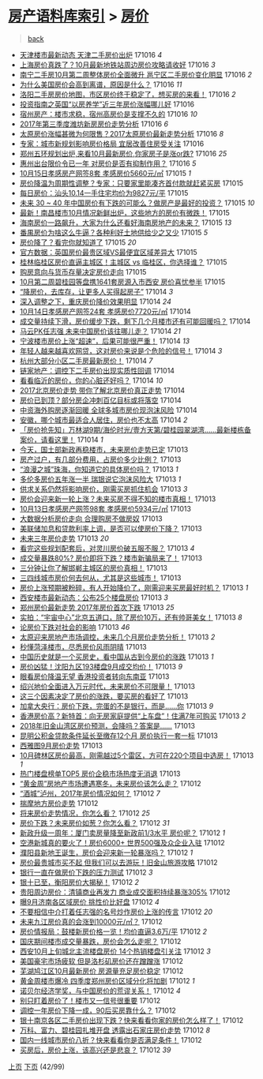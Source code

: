 [房产语料库索引](../../README.md)  > [房价](房价.md)
====
> [back](../README.md)

- [天津楼市最新动态 天津二手房价出炉](http://jkwz.applinzi.com/ittc/7025043015217972241.html#%E5%A4%A9%E6%B4%A5%E6%A5%BC%E5%B8%82%E6%9C%80%E6%96%B0%E5%8A%A8%E6%80%81+%E5%A4%A9%E6%B4%A5%E4%BA%8C%E6%89%8B%E6%88%BF%E4%BB%B7%E5%87%BA%E7%82%89) 171016 *4* 
- [上海房价真跌了？10月最新地铁站周边房价攻略请收好](http://jkwz.applinzi.com/ittc/7025015584717276176.html#%E4%B8%8A%E6%B5%B7%E6%88%BF%E4%BB%B7%E7%9C%9F%E8%B7%8C%E4%BA%86%EF%BC%9F10%E6%9C%88%E6%9C%80%E6%96%B0%E5%9C%B0%E9%93%81%E7%AB%99%E5%91%A8%E8%BE%B9%E6%88%BF%E4%BB%B7%E6%94%BB%E7%95%A5%E8%AF%B7%E6%94%B6%E5%A5%BD) 171016 *3* 
- [南宁二手房10月第二周整体房价全面微升 邕宁区二手房价变化明显](http://jkwz.applinzi.com/ittc/7024999510957360144.html#%E5%8D%97%E5%AE%81%E4%BA%8C%E6%89%8B%E6%88%BF10%E6%9C%88%E7%AC%AC%E4%BA%8C%E5%91%A8%E6%95%B4%E4%BD%93%E6%88%BF%E4%BB%B7%E5%85%A8%E9%9D%A2%E5%BE%AE%E5%8D%87+%E9%82%95%E5%AE%81%E5%8C%BA%E4%BA%8C%E6%89%8B%E6%88%BF%E4%BB%B7%E5%8F%98%E5%8C%96%E6%98%8E%E6%98%BE) 171016 *2* 
- [为什么美国房价会高到离谱，原因是什么？](http://jkwz.applinzi.com/ittc/7025002497847067664.html#%E4%B8%BA%E4%BB%80%E4%B9%88%E7%BE%8E%E5%9B%BD%E6%88%BF%E4%BB%B7%E4%BC%9A%E9%AB%98%E5%88%B0%E7%A6%BB%E8%B0%B1%EF%BC%8C%E5%8E%9F%E5%9B%A0%E6%98%AF%E4%BB%80%E4%B9%88%EF%BC%9F) 171016 *11* 
- [洛阳二手房房价地图，市区房价终于稳定了，想买房的来看！](http://jkwz.applinzi.com/ittc/7024986246265439249.html#%E6%B4%9B%E9%98%B3%E4%BA%8C%E6%89%8B%E6%88%BF%E6%88%BF%E4%BB%B7%E5%9C%B0%E5%9B%BE%EF%BC%8C%E5%B8%82%E5%8C%BA%E6%88%BF%E4%BB%B7%E7%BB%88%E4%BA%8E%E7%A8%B3%E5%AE%9A%E4%BA%86%EF%BC%8C%E6%83%B3%E4%B9%B0%E6%88%BF%E7%9A%84%E6%9D%A5%E7%9C%8B%EF%BC%81) 171016 *2* 
- [投资指南之英国“以房养学”近三年房价涨幅哪儿好](http://jkwz.applinzi.com/ittc/7024984757115552784.html#%E6%8A%95%E8%B5%84%E6%8C%87%E5%8D%97%E4%B9%8B%E8%8B%B1%E5%9B%BD%E2%80%9C%E4%BB%A5%E6%88%BF%E5%85%BB%E5%AD%A6%E2%80%9D%E8%BF%91%E4%B8%89%E5%B9%B4%E6%88%BF%E4%BB%B7%E6%B6%A8%E5%B9%85%E5%93%AA%E5%84%BF%E5%A5%BD) 171016  
- [宿州房产：楼市求稳，宿州高房价是支撑不久的](http://jkwz.applinzi.com/ittc/7024974780179153937.html#%E5%AE%BF%E5%B7%9E%E6%88%BF%E4%BA%A7%EF%BC%9A%E6%A5%BC%E5%B8%82%E6%B1%82%E7%A8%B3%EF%BC%8C%E5%AE%BF%E5%B7%9E%E9%AB%98%E6%88%BF%E4%BB%B7%E6%98%AF%E6%94%AF%E6%92%91%E4%B8%8D%E4%B9%85%E7%9A%84) 171016 *10* 
- [2017年第三季度潍坊新房房价走势分析](http://jkwz.applinzi.com/ittc/7024968130290517009.html#2017%E5%B9%B4%E7%AC%AC%E4%B8%89%E5%AD%A3%E5%BA%A6%E6%BD%8D%E5%9D%8A%E6%96%B0%E6%88%BF%E6%88%BF%E4%BB%B7%E8%B5%B0%E5%8A%BF%E5%88%86%E6%9E%90) 171016 *6* 
- [太原房价涨幅甚微为何限售？2017太原房价最新走势分析](http://jkwz.applinzi.com/ittc/7024965637305271312.html#%E5%A4%AA%E5%8E%9F%E6%88%BF%E4%BB%B7%E6%B6%A8%E5%B9%85%E7%94%9A%E5%BE%AE%E4%B8%BA%E4%BD%95%E9%99%90%E5%94%AE%EF%BC%9F2017%E5%A4%AA%E5%8E%9F%E6%88%BF%E4%BB%B7%E6%9C%80%E6%96%B0%E8%B5%B0%E5%8A%BF%E5%88%86%E6%9E%90) 171016 *8* 
- [专家：城市新规划影响房价格局 宜居改善住房受关注](http://jkwz.applinzi.com/ittc/7024963905670087696.html#%E4%B8%93%E5%AE%B6%EF%BC%9A%E5%9F%8E%E5%B8%82%E6%96%B0%E8%A7%84%E5%88%92%E5%BD%B1%E5%93%8D%E6%88%BF%E4%BB%B7%E6%A0%BC%E5%B1%80+%E5%AE%9C%E5%B1%85%E6%94%B9%E5%96%84%E4%BD%8F%E6%88%BF%E5%8F%97%E5%85%B3%E6%B3%A8) 171016  
- [郑州五环规划出炉,来看10月最新房价,你家房子是涨or跌?](http://jkwz.applinzi.com/ittc/7024957422278542352.html#%E9%83%91%E5%B7%9E%E4%BA%94%E7%8E%AF%E8%A7%84%E5%88%92%E5%87%BA%E7%82%89%2C%E6%9D%A5%E7%9C%8B10%E6%9C%88%E6%9C%80%E6%96%B0%E6%88%BF%E4%BB%B7%2C%E4%BD%A0%E5%AE%B6%E6%88%BF%E5%AD%90%E6%98%AF%E6%B6%A8or%E8%B7%8C%3F) 171016 *25* 
- [惠州出台限价令已一年 对房价是否有抑制作用？](http://jkwz.applinzi.com/ittc/7024912258931622929.html#%E6%83%A0%E5%B7%9E%E5%87%BA%E5%8F%B0%E9%99%90%E4%BB%B7%E4%BB%A4%E5%B7%B2%E4%B8%80%E5%B9%B4+%E5%AF%B9%E6%88%BF%E4%BB%B7%E6%98%AF%E5%90%A6%E6%9C%89%E6%8A%91%E5%88%B6%E4%BD%9C%E7%94%A8%EF%BC%9F) 171016 *5* 
- [10月15日孝感房产网签8套 孝感房价5660元/㎡](http://jkwz.applinzi.com/ittc/7024785343365252112.html#10%E6%9C%8815%E6%97%A5%E5%AD%9D%E6%84%9F%E6%88%BF%E4%BA%A7%E7%BD%91%E7%AD%BE8%E5%A5%97+%E5%AD%9D%E6%84%9F%E6%88%BF%E4%BB%B75660%E5%85%83%2F%E3%8E%A1) 171015 *1* 
- [房价降温为周期性调整？专家：只要家里能凑齐首付款就赶紧买房](http://jkwz.applinzi.com/ittc/7024731670954116112.html#%E6%88%BF%E4%BB%B7%E9%99%8D%E6%B8%A9%E4%B8%BA%E5%91%A8%E6%9C%9F%E6%80%A7%E8%B0%83%E6%95%B4%EF%BC%9F%E4%B8%93%E5%AE%B6%EF%BC%9A%E5%8F%AA%E8%A6%81%E5%AE%B6%E9%87%8C%E8%83%BD%E5%87%91%E9%BD%90%E9%A6%96%E4%BB%98%E6%AC%BE%E5%B0%B1%E8%B5%B6%E7%B4%A7%E4%B9%B0%E6%88%BF) 171015  
- [每日房价：汕头10.14一手住宅均价为9827元/平](http://jkwz.applinzi.com/ittc/7024732756662289424.html#%E6%AF%8F%E6%97%A5%E6%88%BF%E4%BB%B7%EF%BC%9A%E6%B1%95%E5%A4%B410.14%E4%B8%80%E6%89%8B%E4%BD%8F%E5%AE%85%E5%9D%87%E4%BB%B7%E4%B8%BA9827%E5%85%83%2F%E5%B9%B3) 171015  
- [未来 30 ~ 40 年中国房价有下跌的可能么？做房产是最好的投资？](http://jkwz.applinzi.com/ittc/7024738610681742353.html#%E6%9C%AA%E6%9D%A5+30+%7E+40+%E5%B9%B4%E4%B8%AD%E5%9B%BD%E6%88%BF%E4%BB%B7%E6%9C%89%E4%B8%8B%E8%B7%8C%E7%9A%84%E5%8F%AF%E8%83%BD%E4%B9%88%EF%BC%9F%E5%81%9A%E6%88%BF%E4%BA%A7%E6%98%AF%E6%9C%80%E5%A5%BD%E7%9A%84%E6%8A%95%E8%B5%84%EF%BC%9F) 171015 *10* 
- [最新！南昌楼市10月情况新鲜出炉，这些地方的房价有微跌！](http://jkwz.applinzi.com/ittc/7024716283168424976.html#%E6%9C%80%E6%96%B0%EF%BC%81%E5%8D%97%E6%98%8C%E6%A5%BC%E5%B8%8210%E6%9C%88%E6%83%85%E5%86%B5%E6%96%B0%E9%B2%9C%E5%87%BA%E7%82%89%EF%BC%8C%E8%BF%99%E4%BA%9B%E5%9C%B0%E6%96%B9%E7%9A%84%E6%88%BF%E4%BB%B7%E6%9C%89%E5%BE%AE%E8%B7%8C%EF%BC%81) 171015  
- [海南房价一路飙升，大家为什么还看好海南房地产的未来？](http://jkwz.applinzi.com/ittc/7024713081672958993.html#%E6%B5%B7%E5%8D%97%E6%88%BF%E4%BB%B7%E4%B8%80%E8%B7%AF%E9%A3%99%E5%8D%87%EF%BC%8C%E5%A4%A7%E5%AE%B6%E4%B8%BA%E4%BB%80%E4%B9%88%E8%BF%98%E7%9C%8B%E5%A5%BD%E6%B5%B7%E5%8D%97%E6%88%BF%E5%9C%B0%E4%BA%A7%E7%9A%84%E6%9C%AA%E6%9D%A5%EF%BC%9F) 171015 *13* 
- [番禺房价为啥这么牛逼？各种利好土地供给少之又少](http://jkwz.applinzi.com/ittc/7024683010912420881.html#%E7%95%AA%E7%A6%BA%E6%88%BF%E4%BB%B7%E4%B8%BA%E5%95%A5%E8%BF%99%E4%B9%88%E7%89%9B%E9%80%BC%EF%BC%9F%E5%90%84%E7%A7%8D%E5%88%A9%E5%A5%BD%E5%9C%9F%E5%9C%B0%E4%BE%9B%E7%BB%99%E5%B0%91%E4%B9%8B%E5%8F%88%E5%B0%91) 171015 *5* 
- [房价降了？看完你就知道了](http://jkwz.applinzi.com/ittc/7024676634970555408.html#%E6%88%BF%E4%BB%B7%E9%99%8D%E4%BA%86%EF%BC%9F%E7%9C%8B%E5%AE%8C%E4%BD%A0%E5%B0%B1%E7%9F%A5%E9%81%93%E4%BA%86) 171015 *20* 
- [官方数据：英国房价最贵区域VS最便宜区域差异大](http://jkwz.applinzi.com/ittc/7024628067828499472.html#%E5%AE%98%E6%96%B9%E6%95%B0%E6%8D%AE%EF%BC%9A%E8%8B%B1%E5%9B%BD%E6%88%BF%E4%BB%B7%E6%9C%80%E8%B4%B5%E5%8C%BA%E5%9F%9FVS%E6%9C%80%E4%BE%BF%E5%AE%9C%E5%8C%BA%E5%9F%9F%E5%B7%AE%E5%BC%82%E5%A4%A7) 171015  
- [桂林临桂区房价直逼主城区！主城区 vs 临桂区，你选择谁？](http://jkwz.applinzi.com/ittc/7024609932140348433.html#%E6%A1%82%E6%9E%97%E4%B8%B4%E6%A1%82%E5%8C%BA%E6%88%BF%E4%BB%B7%E7%9B%B4%E9%80%BC%E4%B8%BB%E5%9F%8E%E5%8C%BA%EF%BC%81%E4%B8%BB%E5%9F%8E%E5%8C%BA+vs+%E4%B8%B4%E6%A1%82%E5%8C%BA%EF%BC%8C%E4%BD%A0%E9%80%89%E6%8B%A9%E8%B0%81%EF%BC%9F) 171015  
- [购房意向与货币存量决定房价走向](http://jkwz.applinzi.com/ittc/7024600968484881424.html#%E8%B4%AD%E6%88%BF%E6%84%8F%E5%90%91%E4%B8%8E%E8%B4%A7%E5%B8%81%E5%AD%98%E9%87%8F%E5%86%B3%E5%AE%9A%E6%88%BF%E4%BB%B7%E8%B5%B0%E5%90%91) 171015  
- [10月第二周碧桂园等盘携1641套房源入市西安 房价喜忧参半](http://jkwz.applinzi.com/ittc/7024587806599545872.html#10%E6%9C%88%E7%AC%AC%E4%BA%8C%E5%91%A8%E7%A2%A7%E6%A1%82%E5%9B%AD%E7%AD%89%E7%9B%98%E6%90%BA1641%E5%A5%97%E6%88%BF%E6%BA%90%E5%85%A5%E5%B8%82%E8%A5%BF%E5%AE%89+%E6%88%BF%E4%BB%B7%E5%96%9C%E5%BF%A7%E5%8F%82%E5%8D%8A) 171015  
- [“降房价，去库存，让更多人买得起房子”](http://jkwz.applinzi.com/ittc/7024417957445370897.html#%E2%80%9C%E9%99%8D%E6%88%BF%E4%BB%B7%EF%BC%8C%E5%8E%BB%E5%BA%93%E5%AD%98%EF%BC%8C%E8%AE%A9%E6%9B%B4%E5%A4%9A%E4%BA%BA%E4%B9%B0%E5%BE%97%E8%B5%B7%E6%88%BF%E5%AD%90%E2%80%9D) 171014 *3* 
- [深入调整之下，重庆房价降价效果明显](http://jkwz.applinzi.com/ittc/7024373134944371729.html#%E6%B7%B1%E5%85%A5%E8%B0%83%E6%95%B4%E4%B9%8B%E4%B8%8B%EF%BC%8C%E9%87%8D%E5%BA%86%E6%88%BF%E4%BB%B7%E9%99%8D%E4%BB%B7%E6%95%88%E6%9E%9C%E6%98%8E%E6%98%BE) 171014 *24* 
- [10月14日孝感房产网签24套 孝感房价7720元/㎡](http://jkwz.applinzi.com/ittc/7024350895020721168.html#10%E6%9C%8814%E6%97%A5%E5%AD%9D%E6%84%9F%E6%88%BF%E4%BA%A7%E7%BD%91%E7%AD%BE24%E5%A5%97+%E5%AD%9D%E6%84%9F%E6%88%BF%E4%BB%B77720%E5%85%83%2F%E3%8E%A1) 171014  
- [成交量持续下滑，房价缓步下跌，剩下几个月楼市还有可能回暖吗？](http://jkwz.applinzi.com/ittc/7024337933233030161.html#%E6%88%90%E4%BA%A4%E9%87%8F%E6%8C%81%E7%BB%AD%E4%B8%8B%E6%BB%91%EF%BC%8C%E6%88%BF%E4%BB%B7%E7%BC%93%E6%AD%A5%E4%B8%8B%E8%B7%8C%EF%BC%8C%E5%89%A9%E4%B8%8B%E5%87%A0%E4%B8%AA%E6%9C%88%E6%A5%BC%E5%B8%82%E8%BF%98%E6%9C%89%E5%8F%AF%E8%83%BD%E5%9B%9E%E6%9A%96%E5%90%97%EF%BC%9F) 171014  
- [马云PK任志强 未来中国房价该往哪儿走？](http://jkwz.applinzi.com/ittc/7024288132332258321.html#%E9%A9%AC%E4%BA%91PK%E4%BB%BB%E5%BF%97%E5%BC%BA+%E6%9C%AA%E6%9D%A5%E4%B8%AD%E5%9B%BD%E6%88%BF%E4%BB%B7%E8%AF%A5%E5%BE%80%E5%93%AA%E5%84%BF%E8%B5%B0%EF%BC%9F) 171014 *21* 
- [宁波楼市房价上涨“超速”，后果可能很严重！](http://jkwz.applinzi.com/ittc/7024258185714730000.html#%E5%AE%81%E6%B3%A2%E6%A5%BC%E5%B8%82%E6%88%BF%E4%BB%B7%E4%B8%8A%E6%B6%A8%E2%80%9C%E8%B6%85%E9%80%9F%E2%80%9D%EF%BC%8C%E5%90%8E%E6%9E%9C%E5%8F%AF%E8%83%BD%E5%BE%88%E4%B8%A5%E9%87%8D%EF%BC%81) 171014 *13* 
- [年轻人越来越喜欢网贷，这对房价来说是个危险的信号！](http://jkwz.applinzi.com/ittc/7024250281678865425.html#%E5%B9%B4%E8%BD%BB%E4%BA%BA%E8%B6%8A%E6%9D%A5%E8%B6%8A%E5%96%9C%E6%AC%A2%E7%BD%91%E8%B4%B7%EF%BC%8C%E8%BF%99%E5%AF%B9%E6%88%BF%E4%BB%B7%E6%9D%A5%E8%AF%B4%E6%98%AF%E4%B8%AA%E5%8D%B1%E9%99%A9%E7%9A%84%E4%BF%A1%E5%8F%B7%EF%BC%81) 171014 *3* 
- [杭州大部分小区二手房最新房价！](http://jkwz.applinzi.com/ittc/7024249641481274385.html#%E6%9D%AD%E5%B7%9E%E5%A4%A7%E9%83%A8%E5%88%86%E5%B0%8F%E5%8C%BA%E4%BA%8C%E6%89%8B%E6%88%BF%E6%9C%80%E6%96%B0%E6%88%BF%E4%BB%B7%EF%BC%81) 171014 *7* 
- [链家地产：调控下二手房价出现实质性回调](http://jkwz.applinzi.com/ittc/7024249371829470225.html#%E9%93%BE%E5%AE%B6%E5%9C%B0%E4%BA%A7%EF%BC%9A%E8%B0%83%E6%8E%A7%E4%B8%8B%E4%BA%8C%E6%89%8B%E6%88%BF%E4%BB%B7%E5%87%BA%E7%8E%B0%E5%AE%9E%E8%B4%A8%E6%80%A7%E5%9B%9E%E8%B0%83) 171014  
- [看看临沂的房价，你的心脏还好吗？](http://jkwz.applinzi.com/ittc/7024232412467430417.html#%E7%9C%8B%E7%9C%8B%E4%B8%B4%E6%B2%82%E7%9A%84%E6%88%BF%E4%BB%B7%EF%BC%8C%E4%BD%A0%E7%9A%84%E5%BF%83%E8%84%8F%E8%BF%98%E5%A5%BD%E5%90%97%EF%BC%9F) 171014 *10* 
- [2017北京房价走势 带你了解北京房价真正走势](http://jkwz.applinzi.com/ittc/7024226636747244560.html#2017%E5%8C%97%E4%BA%AC%E6%88%BF%E4%BB%B7%E8%B5%B0%E5%8A%BF+%E5%B8%A6%E4%BD%A0%E4%BA%86%E8%A7%A3%E5%8C%97%E4%BA%AC%E6%88%BF%E4%BB%B7%E7%9C%9F%E6%AD%A3%E8%B5%B0%E5%8A%BF) 171014  
- [房价已到顶？部分房企冲刺百亿目标或将落空](http://jkwz.applinzi.com/ittc/7023961759155749904.html#%E6%88%BF%E4%BB%B7%E5%B7%B2%E5%88%B0%E9%A1%B6%EF%BC%9F%E9%83%A8%E5%88%86%E6%88%BF%E4%BC%81%E5%86%B2%E5%88%BA%E7%99%BE%E4%BA%BF%E7%9B%AE%E6%A0%87%E6%88%96%E5%B0%86%E8%90%BD%E7%A9%BA) 171014  
- [中资海外购房逐渐回暖 全球多城市房价现泡沫风险](http://jkwz.applinzi.com/ittc/7024214206033953809.html#%E4%B8%AD%E8%B5%84%E6%B5%B7%E5%A4%96%E8%B4%AD%E6%88%BF%E9%80%90%E6%B8%90%E5%9B%9E%E6%9A%96+%E5%85%A8%E7%90%83%E5%A4%9A%E5%9F%8E%E5%B8%82%E6%88%BF%E4%BB%B7%E7%8E%B0%E6%B3%A1%E6%B2%AB%E9%A3%8E%E9%99%A9) 171014  
- [安徽，哪个城市最适合人居住，房价也不太高](http://jkwz.applinzi.com/ittc/7023477054807475217.html#%E5%AE%89%E5%BE%BD%EF%BC%8C%E5%93%AA%E4%B8%AA%E5%9F%8E%E5%B8%82%E6%9C%80%E9%80%82%E5%90%88%E4%BA%BA%E5%B1%85%E4%BD%8F%EF%BC%8C%E6%88%BF%E4%BB%B7%E4%B9%9F%E4%B8%8D%E5%A4%AA%E9%AB%98) 171014 *2* 
- [「房价抢先知」万林湖9期/海伦时光/壹方天第/碧桂园翠湖湾……最新楼栋备案价，请看这里！](http://jkwz.applinzi.com/ittc/7024090356612858896.html#%E3%80%8C%E6%88%BF%E4%BB%B7%E6%8A%A2%E5%85%88%E7%9F%A5%E3%80%8D%E4%B8%87%E6%9E%97%E6%B9%969%E6%9C%9F%2F%E6%B5%B7%E4%BC%A6%E6%97%B6%E5%85%89%2F%E5%A3%B9%E6%96%B9%E5%A4%A9%E7%AC%AC%2F%E7%A2%A7%E6%A1%82%E5%9B%AD%E7%BF%A0%E6%B9%96%E6%B9%BE%E2%80%A6%E2%80%A6%E6%9C%80%E6%96%B0%E6%A5%BC%E6%A0%8B%E5%A4%87%E6%A1%88%E4%BB%B7%EF%BC%8C%E8%AF%B7%E7%9C%8B%E8%BF%99%E9%87%8C%EF%BC%81) 171014 *1* 
- [今天，国土部新政再稳楼市，未来房价走势已定](http://jkwz.applinzi.com/ittc/7024065789915825169.html#%E4%BB%8A%E5%A4%A9%EF%BC%8C%E5%9B%BD%E5%9C%9F%E9%83%A8%E6%96%B0%E6%94%BF%E5%86%8D%E7%A8%B3%E6%A5%BC%E5%B8%82%EF%BC%8C%E6%9C%AA%E6%9D%A5%E6%88%BF%E4%BB%B7%E8%B5%B0%E5%8A%BF%E5%B7%B2%E5%AE%9A) 171013  
- [房产过户，有几部分费用，占房价多少比例？](http://jkwz.applinzi.com/ittc/7024012607399396369.html#%E6%88%BF%E4%BA%A7%E8%BF%87%E6%88%B7%EF%BC%8C%E6%9C%89%E5%87%A0%E9%83%A8%E5%88%86%E8%B4%B9%E7%94%A8%EF%BC%8C%E5%8D%A0%E6%88%BF%E4%BB%B7%E5%A4%9A%E5%B0%91%E6%AF%94%E4%BE%8B%EF%BC%9F) 171013  
- [“浪漫之城”珠海，你知道它的具体房价吗？](http://jkwz.applinzi.com/ittc/7024010353128768529.html#%E2%80%9C%E6%B5%AA%E6%BC%AB%E4%B9%8B%E5%9F%8E%E2%80%9D%E7%8F%A0%E6%B5%B7%EF%BC%8C%E4%BD%A0%E7%9F%A5%E9%81%93%E5%AE%83%E7%9A%84%E5%85%B7%E4%BD%93%E6%88%BF%E4%BB%B7%E5%90%97%EF%BC%9F) 171013 *1* 
- [多伦多房价五年涨一半 瑞银说它泡沫风险大](http://jkwz.applinzi.com/ittc/7024005941610152976.html#%E5%A4%9A%E4%BC%A6%E5%A4%9A%E6%88%BF%E4%BB%B7%E4%BA%94%E5%B9%B4%E6%B6%A8%E4%B8%80%E5%8D%8A+%E7%91%9E%E9%93%B6%E8%AF%B4%E5%AE%83%E6%B3%A1%E6%B2%AB%E9%A3%8E%E9%99%A9%E5%A4%A7) 171013 *1* 
- [供求关系仍然将影响房价，刚需买房抓住机会](http://jkwz.applinzi.com/ittc/7023996565822374928.html#%E4%BE%9B%E6%B1%82%E5%85%B3%E7%B3%BB%E4%BB%8D%E7%84%B6%E5%B0%86%E5%BD%B1%E5%93%8D%E6%88%BF%E4%BB%B7%EF%BC%8C%E5%88%9A%E9%9C%80%E4%B9%B0%E6%88%BF%E6%8A%93%E4%BD%8F%E6%9C%BA%E4%BC%9A) 171013 *3* 
- [房价会迎来新一轮上涨？未来买房不得不知的楼市真相！](http://jkwz.applinzi.com/ittc/7023984898698904592.html#%E6%88%BF%E4%BB%B7%E4%BC%9A%E8%BF%8E%E6%9D%A5%E6%96%B0%E4%B8%80%E8%BD%AE%E4%B8%8A%E6%B6%A8%EF%BC%9F%E6%9C%AA%E6%9D%A5%E4%B9%B0%E6%88%BF%E4%B8%8D%E5%BE%97%E4%B8%8D%E7%9F%A5%E7%9A%84%E6%A5%BC%E5%B8%82%E7%9C%9F%E7%9B%B8%EF%BC%81) 171013  
- [10月13日孝感房产网签98套 孝感房价5934元/㎡](http://jkwz.applinzi.com/ittc/7023984329154364432.html#10%E6%9C%8813%E6%97%A5%E5%AD%9D%E6%84%9F%E6%88%BF%E4%BA%A7%E7%BD%91%E7%AD%BE98%E5%A5%97+%E5%AD%9D%E6%84%9F%E6%88%BF%E4%BB%B75934%E5%85%83%2F%E3%8E%A1) 171013  
- [大数据分析房价走向 合理购房不做房奴](http://jkwz.applinzi.com/ittc/7023975613122216976.html#%E5%A4%A7%E6%95%B0%E6%8D%AE%E5%88%86%E6%9E%90%E6%88%BF%E4%BB%B7%E8%B5%B0%E5%90%91+%E5%90%88%E7%90%86%E8%B4%AD%E6%88%BF%E4%B8%8D%E5%81%9A%E6%88%BF%E5%A5%B4) 171013  
- [美联储加息和贷款利率上调，是否可以使房价下降？](http://jkwz.applinzi.com/ittc/7023963013151982609.html#%E7%BE%8E%E8%81%94%E5%82%A8%E5%8A%A0%E6%81%AF%E5%92%8C%E8%B4%B7%E6%AC%BE%E5%88%A9%E7%8E%87%E4%B8%8A%E8%B0%83%EF%BC%8C%E6%98%AF%E5%90%A6%E5%8F%AF%E4%BB%A5%E4%BD%BF%E6%88%BF%E4%BB%B7%E4%B8%8B%E9%99%8D%EF%BC%9F) 171013  
- [未来三年房价走势](http://jkwz.applinzi.com/ittc/7023942553399985169.html#%E6%9C%AA%E6%9D%A5%E4%B8%89%E5%B9%B4%E6%88%BF%E4%BB%B7%E8%B5%B0%E5%8A%BF) 171013 *20* 
- [看完这些规划配套后，对灵川房价破五服不服？](http://jkwz.applinzi.com/ittc/7023929320165344272.html#%E7%9C%8B%E5%AE%8C%E8%BF%99%E4%BA%9B%E8%A7%84%E5%88%92%E9%85%8D%E5%A5%97%E5%90%8E%EF%BC%8C%E5%AF%B9%E7%81%B5%E5%B7%9D%E6%88%BF%E4%BB%B7%E7%A0%B4%E4%BA%94%E6%9C%8D%E4%B8%8D%E6%9C%8D%EF%BC%9F) 171013 *4* 
- [成交量暴跌80%? 房价即将下跌？楼市新骗局来了！](http://jkwz.applinzi.com/ittc/7023928474933396497.html#%E6%88%90%E4%BA%A4%E9%87%8F%E6%9A%B4%E8%B7%8C80%25%3F+%E6%88%BF%E4%BB%B7%E5%8D%B3%E5%B0%86%E4%B8%8B%E8%B7%8C%EF%BC%9F%E6%A5%BC%E5%B8%82%E6%96%B0%E9%AA%97%E5%B1%80%E6%9D%A5%E4%BA%86%EF%BC%81) 171013  
- [三分钟让你了解邯郸主城区的房价真相！](http://jkwz.applinzi.com/ittc/7023925138029020176.html#%E4%B8%89%E5%88%86%E9%92%9F%E8%AE%A9%E4%BD%A0%E4%BA%86%E8%A7%A3%E9%82%AF%E9%83%B8%E4%B8%BB%E5%9F%8E%E5%8C%BA%E7%9A%84%E6%88%BF%E4%BB%B7%E7%9C%9F%E7%9B%B8%EF%BC%81) 171013  
- [三四线城市房价何去何从，尤其是这些城市！](http://jkwz.applinzi.com/ittc/7023924893681452048.html#%E4%B8%89%E5%9B%9B%E7%BA%BF%E5%9F%8E%E5%B8%82%E6%88%BF%E4%BB%B7%E4%BD%95%E5%8E%BB%E4%BD%95%E4%BB%8E%EF%BC%8C%E5%B0%A4%E5%85%B6%E6%98%AF%E8%BF%99%E4%BA%9B%E5%9F%8E%E5%B8%82%EF%BC%81) 171013  
- [房价上涨预期被粉碎，有人开始降价了，刚需迎来买房最好时机？](http://jkwz.applinzi.com/ittc/7023920048471802896.html#%E6%88%BF%E4%BB%B7%E4%B8%8A%E6%B6%A8%E9%A2%84%E6%9C%9F%E8%A2%AB%E7%B2%89%E7%A2%8E%EF%BC%8C%E6%9C%89%E4%BA%BA%E5%BC%80%E5%A7%8B%E9%99%8D%E4%BB%B7%E4%BA%86%EF%BC%8C%E5%88%9A%E9%9C%80%E8%BF%8E%E6%9D%A5%E4%B9%B0%E6%88%BF%E6%9C%80%E5%A5%BD%E6%97%B6%E6%9C%BA%EF%BC%9F) 171013 *1* 
- [西安楼市最新动态：公布25个楼盘房价](http://jkwz.applinzi.com/ittc/7023914994654250000.html#%E8%A5%BF%E5%AE%89%E6%A5%BC%E5%B8%82%E6%9C%80%E6%96%B0%E5%8A%A8%E6%80%81%EF%BC%9A%E5%85%AC%E5%B8%8325%E4%B8%AA%E6%A5%BC%E7%9B%98%E6%88%BF%E4%BB%B7) 171013 *3* 
- [郑州房价最新走势 2017年房价首次下跌](http://jkwz.applinzi.com/ittc/7023914706677531664.html#%E9%83%91%E5%B7%9E%E6%88%BF%E4%BB%B7%E6%9C%80%E6%96%B0%E8%B5%B0%E5%8A%BF+2017%E5%B9%B4%E6%88%BF%E4%BB%B7%E9%A6%96%E6%AC%A1%E4%B8%8B%E8%B7%8C) 171013 *25* 
- [实拍：“宇宙中心”北京五道口，除了房价10万，还有帅哥美女！](http://jkwz.applinzi.com/ittc/7012944620923913233.html#%E5%AE%9E%E6%8B%8D%EF%BC%9A%E2%80%9C%E5%AE%87%E5%AE%99%E4%B8%AD%E5%BF%83%E2%80%9D%E5%8C%97%E4%BA%AC%E4%BA%94%E9%81%93%E5%8F%A3%EF%BC%8C%E9%99%A4%E4%BA%86%E6%88%BF%E4%BB%B710%E4%B8%87%EF%BC%8C%E8%BF%98%E6%9C%89%E5%B8%85%E5%93%A5%E7%BE%8E%E5%A5%B3%EF%BC%81) 171013 *8* 
- [论房价下跌对社会的影响](http://jkwz.applinzi.com/ittc/7023891350158836753.html#%E8%AE%BA%E6%88%BF%E4%BB%B7%E4%B8%8B%E8%B7%8C%E5%AF%B9%E7%A4%BE%E4%BC%9A%E7%9A%84%E5%BD%B1%E5%93%8D) 171013 *46* 
- [太原迎来房地产市场调控，未来几个月房价走势分析！](http://jkwz.applinzi.com/ittc/7023888033663943697.html#%E5%A4%AA%E5%8E%9F%E8%BF%8E%E6%9D%A5%E6%88%BF%E5%9C%B0%E4%BA%A7%E5%B8%82%E5%9C%BA%E8%B0%83%E6%8E%A7%EF%BC%8C%E6%9C%AA%E6%9D%A5%E5%87%A0%E4%B8%AA%E6%9C%88%E6%88%BF%E4%BB%B7%E8%B5%B0%E5%8A%BF%E5%88%86%E6%9E%90%EF%BC%81) 171013 *2* 
- [秒懂菏泽楼市，尽悉房价风雨阴晴](http://jkwz.applinzi.com/ittc/7023886951281853457.html#%E7%A7%92%E6%87%82%E8%8F%8F%E6%B3%BD%E6%A5%BC%E5%B8%82%EF%BC%8C%E5%B0%BD%E6%82%89%E6%88%BF%E4%BB%B7%E9%A3%8E%E9%9B%A8%E9%98%B4%E6%99%B4) 171013  
- [中国历史就是一个买房史，看中国从古到今房价的涨跌](http://jkwz.applinzi.com/ittc/7023882586395509776.html#%E4%B8%AD%E5%9B%BD%E5%8E%86%E5%8F%B2%E5%B0%B1%E6%98%AF%E4%B8%80%E4%B8%AA%E4%B9%B0%E6%88%BF%E5%8F%B2%EF%BC%8C%E7%9C%8B%E4%B8%AD%E5%9B%BD%E4%BB%8E%E5%8F%A4%E5%88%B0%E4%BB%8A%E6%88%BF%E4%BB%B7%E7%9A%84%E6%B6%A8%E8%B7%8C) 171013 *1* 
- [房价凶猛！沈阳九区193楼盘9月成交均价！](http://jkwz.applinzi.com/ittc/7023868118114501648.html#%E6%88%BF%E4%BB%B7%E5%87%B6%E7%8C%9B%EF%BC%81%E6%B2%88%E9%98%B3%E4%B9%9D%E5%8C%BA193%E6%A5%BC%E7%9B%989%E6%9C%88%E6%88%90%E4%BA%A4%E5%9D%87%E4%BB%B7%EF%BC%81) 171013 *9* 
- [眼看房价降温无望 香港投资者转向东南亚](http://jkwz.applinzi.com/ittc/7023865187277472785.html#%E7%9C%BC%E7%9C%8B%E6%88%BF%E4%BB%B7%E9%99%8D%E6%B8%A9%E6%97%A0%E6%9C%9B+%E9%A6%99%E6%B8%AF%E6%8A%95%E8%B5%84%E8%80%85%E8%BD%AC%E5%90%91%E4%B8%9C%E5%8D%97%E4%BA%9A) 171013  
- [绍兴地价全面进入万元时代，未来房价不可限量！](http://jkwz.applinzi.com/ittc/7023863266139440144.html#%E7%BB%8D%E5%85%B4%E5%9C%B0%E4%BB%B7%E5%85%A8%E9%9D%A2%E8%BF%9B%E5%85%A5%E4%B8%87%E5%85%83%E6%97%B6%E4%BB%A3%EF%BC%8C%E6%9C%AA%E6%9D%A5%E6%88%BF%E4%BB%B7%E4%B8%8D%E5%8F%AF%E9%99%90%E9%87%8F%EF%BC%81) 171013  
- [这三个因素决定了房价的涨跌，要买房的看好了](http://jkwz.applinzi.com/ittc/7023863017048114193.html#%E8%BF%99%E4%B8%89%E4%B8%AA%E5%9B%A0%E7%B4%A0%E5%86%B3%E5%AE%9A%E4%BA%86%E6%88%BF%E4%BB%B7%E7%9A%84%E6%B6%A8%E8%B7%8C%EF%BC%8C%E8%A6%81%E4%B9%B0%E6%88%BF%E7%9A%84%E7%9C%8B%E5%A5%BD%E4%BA%86) 171013  
- [加拿大央行：房价下跌，完蛋的不是银行，而是……你](http://jkwz.applinzi.com/ittc/7023862168649466897.html#%E5%8A%A0%E6%8B%BF%E5%A4%A7%E5%A4%AE%E8%A1%8C%EF%BC%9A%E6%88%BF%E4%BB%B7%E4%B8%8B%E8%B7%8C%EF%BC%8C%E5%AE%8C%E8%9B%8B%E7%9A%84%E4%B8%8D%E6%98%AF%E9%93%B6%E8%A1%8C%EF%BC%8C%E8%80%8C%E6%98%AF%E2%80%A6%E2%80%A6%E4%BD%A0) 171013 *9* 
- [香港房价高？新特首：向无房家庭提供“上车盘”！住满7年可购买](http://jkwz.applinzi.com/ittc/7023854815464129552.html#%E9%A6%99%E6%B8%AF%E6%88%BF%E4%BB%B7%E9%AB%98%EF%BC%9F%E6%96%B0%E7%89%B9%E9%A6%96%EF%BC%9A%E5%90%91%E6%97%A0%E6%88%BF%E5%AE%B6%E5%BA%AD%E6%8F%90%E4%BE%9B%E2%80%9C%E4%B8%8A%E8%BD%A6%E7%9B%98%E2%80%9D%EF%BC%81%E4%BD%8F%E6%BB%A17%E5%B9%B4%E5%8F%AF%E8%B4%AD%E4%B9%B0) 171013 *2* 
- [2018年旧金山湾区房价预测，会降吗？答案是……](http://jkwz.applinzi.com/ittc/7023846499522446352.html#2018%E5%B9%B4%E6%97%A7%E9%87%91%E5%B1%B1%E6%B9%BE%E5%8C%BA%E6%88%BF%E4%BB%B7%E9%A2%84%E6%B5%8B%EF%BC%8C%E4%BC%9A%E9%99%8D%E5%90%97%EF%BC%9F%E7%AD%94%E6%A1%88%E6%98%AF%E2%80%A6%E2%80%A6) 171013  
- [昆明公积金贷款条件延长至缴存12个月 房价执行一套一标](http://jkwz.applinzi.com/ittc/7023841456819799056.html#%E6%98%86%E6%98%8E%E5%85%AC%E7%A7%AF%E9%87%91%E8%B4%B7%E6%AC%BE%E6%9D%A1%E4%BB%B6%E5%BB%B6%E9%95%BF%E8%87%B3%E7%BC%B4%E5%AD%9812%E4%B8%AA%E6%9C%88+%E6%88%BF%E4%BB%B7%E6%89%A7%E8%A1%8C%E4%B8%80%E5%A5%97%E4%B8%80%E6%A0%87) 171013  
- [西雅图9月房价走势](http://jkwz.applinzi.com/ittc/7023834099213665296.html#%E8%A5%BF%E9%9B%85%E5%9B%BE9%E6%9C%88%E6%88%BF%E4%BB%B7%E8%B5%B0%E5%8A%BF) 171013  
- [10月碑林区房价最高，刚需越过5个雷区，方可在220个项目中选房！](http://jkwz.applinzi.com/ittc/7023831971967534097.html#10%E6%9C%88%E7%A2%91%E6%9E%97%E5%8C%BA%E6%88%BF%E4%BB%B7%E6%9C%80%E9%AB%98%EF%BC%8C%E5%88%9A%E9%9C%80%E8%B6%8A%E8%BF%875%E4%B8%AA%E9%9B%B7%E5%8C%BA%EF%BC%8C%E6%96%B9%E5%8F%AF%E5%9C%A8220%E4%B8%AA%E9%A1%B9%E7%9B%AE%E4%B8%AD%E9%80%89%E6%88%BF%EF%BC%81) 171013 *1* 
- [热门楼盘榜单TOP5 房价企稳市场热度无消退](http://jkwz.applinzi.com/ittc/7023705864719041552.html#%E7%83%AD%E9%97%A8%E6%A5%BC%E7%9B%98%E6%A6%9C%E5%8D%95TOP5+%E6%88%BF%E4%BB%B7%E4%BC%81%E7%A8%B3%E5%B8%82%E5%9C%BA%E7%83%AD%E5%BA%A6%E6%97%A0%E6%B6%88%E9%80%80) 171013  
- [“黄金周”房地产市场遭遇寒冬，未来房价该怎么走？](http://jkwz.applinzi.com/ittc/7023703223888774160.html#%E2%80%9C%E9%BB%84%E9%87%91%E5%91%A8%E2%80%9D%E6%88%BF%E5%9C%B0%E4%BA%A7%E5%B8%82%E5%9C%BA%E9%81%AD%E9%81%87%E5%AF%92%E5%86%AC%EF%BC%8C%E6%9C%AA%E6%9D%A5%E6%88%BF%E4%BB%B7%E8%AF%A5%E6%80%8E%E4%B9%88%E8%B5%B0%EF%BC%9F) 171012  
- [“酒城”泸州，2017年房价情况如何？](http://jkwz.applinzi.com/ittc/7023693101833651216.html#%E2%80%9C%E9%85%92%E5%9F%8E%E2%80%9D%E6%B3%B8%E5%B7%9E%EF%BC%8C2017%E5%B9%B4%E6%88%BF%E4%BB%B7%E6%83%85%E5%86%B5%E5%A6%82%E4%BD%95%EF%BC%9F) 171012 *7* 
- [揣摩地方房价走势](http://jkwz.applinzi.com/ittc/7023687768545428496.html#%E6%8F%A3%E6%91%A9%E5%9C%B0%E6%96%B9%E6%88%BF%E4%BB%B7%E8%B5%B0%E5%8A%BF) 171012  
- [将来房价走势情况，你怎么看？](http://jkwz.applinzi.com/ittc/7023665944247927824.html#%E5%B0%86%E6%9D%A5%E6%88%BF%E4%BB%B7%E8%B5%B0%E5%8A%BF%E6%83%85%E5%86%B5%EF%BC%8C%E4%BD%A0%E6%80%8E%E4%B9%88%E7%9C%8B%EF%BC%9F) 171012 *25* 
- [房价下跌？未来房价如葱？你怎么看？](http://jkwz.applinzi.com/ittc/7023665944067572752.html#%E6%88%BF%E4%BB%B7%E4%B8%8B%E8%B7%8C%EF%BC%9F%E6%9C%AA%E6%9D%A5%E6%88%BF%E4%BB%B7%E5%A6%82%E8%91%B1%EF%BC%9F%E4%BD%A0%E6%80%8E%E4%B9%88%E7%9C%8B%EF%BC%9F) 171012 *31* 
- [新政升级一周年：厦门卖房量降至新政前1/3水平 房价呢？](http://jkwz.applinzi.com/ittc/7023624255378555920.html#%E6%96%B0%E6%94%BF%E5%8D%87%E7%BA%A7%E4%B8%80%E5%91%A8%E5%B9%B4%EF%BC%9A%E5%8E%A6%E9%97%A8%E5%8D%96%E6%88%BF%E9%87%8F%E9%99%8D%E8%87%B3%E6%96%B0%E6%94%BF%E5%89%8D1%2F3%E6%B0%B4%E5%B9%B3+%E6%88%BF%E4%BB%B7%E5%91%A2%EF%BC%9F) 171012 *1* 
- [空港新城真的要火了！房价6000+ 世界500强及众企业入驻](http://jkwz.applinzi.com/ittc/7023618637766853649.html#%E7%A9%BA%E6%B8%AF%E6%96%B0%E5%9F%8E%E7%9C%9F%E7%9A%84%E8%A6%81%E7%81%AB%E4%BA%86%EF%BC%81%E6%88%BF%E4%BB%B76000%2B+%E4%B8%96%E7%95%8C500%E5%BC%BA%E5%8F%8A%E4%BC%97%E4%BC%81%E4%B8%9A%E5%85%A5%E9%A9%BB) 171012  
- [濮阳县新地王诞生，房价会迎来新一轮暴涨吗？](http://jkwz.applinzi.com/ittc/7023614621217457169.html#%E6%BF%AE%E9%98%B3%E5%8E%BF%E6%96%B0%E5%9C%B0%E7%8E%8B%E8%AF%9E%E7%94%9F%EF%BC%8C%E6%88%BF%E4%BB%B7%E4%BC%9A%E8%BF%8E%E6%9D%A5%E6%96%B0%E4%B8%80%E8%BD%AE%E6%9A%B4%E6%B6%A8%E5%90%97%EF%BC%9F) 171012 *1* 
- [房价最贵城市买不起 但我们可以去游玩！旧金山旅游攻略](http://jkwz.applinzi.com/ittc/7023613777247994897.html#%E6%88%BF%E4%BB%B7%E6%9C%80%E8%B4%B5%E5%9F%8E%E5%B8%82%E4%B9%B0%E4%B8%8D%E8%B5%B7+%E4%BD%86%E6%88%91%E4%BB%AC%E5%8F%AF%E4%BB%A5%E5%8E%BB%E6%B8%B8%E7%8E%A9%EF%BC%81%E6%97%A7%E9%87%91%E5%B1%B1%E6%97%85%E6%B8%B8%E6%94%BB%E7%95%A5) 171012  
- [银行一直在做房价下跌的压力测试](http://jkwz.applinzi.com/ittc/7023601418571875345.html#%E9%93%B6%E8%A1%8C%E4%B8%80%E7%9B%B4%E5%9C%A8%E5%81%9A%E6%88%BF%E4%BB%B7%E4%B8%8B%E8%B7%8C%E7%9A%84%E5%8E%8B%E5%8A%9B%E6%B5%8B%E8%AF%95) 171012 *3* 
- [银十已至，衡阳房价大揭秘！](http://jkwz.applinzi.com/ittc/7023599875160278033.html#%E9%93%B6%E5%8D%81%E5%B7%B2%E8%87%B3%EF%BC%8C%E8%A1%A1%E9%98%B3%E6%88%BF%E4%BB%B7%E5%A4%A7%E6%8F%AD%E7%A7%98%EF%BC%81) 171012 *2* 
- [贵阳周边房价：清镇商业再发力 商业成交面积持续暴涨305%](http://jkwz.applinzi.com/ittc/7023590643069355025.html#%E8%B4%B5%E9%98%B3%E5%91%A8%E8%BE%B9%E6%88%BF%E4%BB%B7%EF%BC%9A%E6%B8%85%E9%95%87%E5%95%86%E4%B8%9A%E5%86%8D%E5%8F%91%E5%8A%9B+%E5%95%86%E4%B8%9A%E6%88%90%E4%BA%A4%E9%9D%A2%E7%A7%AF%E6%8C%81%E7%BB%AD%E6%9A%B4%E6%B6%A8305%25) 171012  
- [曝9月济南各区域房价 挑性价比好盘](http://jkwz.applinzi.com/ittc/7023589213252092944.html#%E6%9B%9D9%E6%9C%88%E6%B5%8E%E5%8D%97%E5%90%84%E5%8C%BA%E5%9F%9F%E6%88%BF%E4%BB%B7+%E6%8C%91%E6%80%A7%E4%BB%B7%E6%AF%94%E5%A5%BD%E7%9B%98) 171012 *4* 
- [不要相信中介打着任志强的名号炒作房价上涨的传言](http://jkwz.applinzi.com/ittc/7023582667092788241.html#%E4%B8%8D%E8%A6%81%E7%9B%B8%E4%BF%A1%E4%B8%AD%E4%BB%8B%E6%89%93%E7%9D%80%E4%BB%BB%E5%BF%97%E5%BC%BA%E7%9A%84%E5%90%8D%E5%8F%B7%E7%82%92%E4%BD%9C%E6%88%BF%E4%BB%B7%E4%B8%8A%E6%B6%A8%E7%9A%84%E4%BC%A0%E8%A8%80) 171012 *20* 
- [未来九江房价真的会涨到10000元/㎡？](http://jkwz.applinzi.com/ittc/7023578696223556625.html#%E6%9C%AA%E6%9D%A5%E4%B9%9D%E6%B1%9F%E6%88%BF%E4%BB%B7%E7%9C%9F%E7%9A%84%E4%BC%9A%E6%B6%A8%E5%88%B010000%E5%85%83%2F%E3%8E%A1%EF%BC%9F) 171012  
- [房价情报局：鼓楼新房价格一览！均价直逼3.6万/平](http://jkwz.applinzi.com/ittc/7023573095531676689.html#%E6%88%BF%E4%BB%B7%E6%83%85%E6%8A%A5%E5%B1%80%EF%BC%9A%E9%BC%93%E6%A5%BC%E6%96%B0%E6%88%BF%E4%BB%B7%E6%A0%BC%E4%B8%80%E8%A7%88%EF%BC%81%E5%9D%87%E4%BB%B7%E7%9B%B4%E9%80%BC3.6%E4%B8%87%2F%E5%B9%B3) 171012 *2* 
- [国庆期间楼市成交量暴跌，房价会怎么走呢？](http://jkwz.applinzi.com/ittc/7023572088563172369.html#%E5%9B%BD%E5%BA%86%E6%9C%9F%E9%97%B4%E6%A5%BC%E5%B8%82%E6%88%90%E4%BA%A4%E9%87%8F%E6%9A%B4%E8%B7%8C%EF%BC%8C%E6%88%BF%E4%BB%B7%E4%BC%9A%E6%80%8E%E4%B9%88%E8%B5%B0%E5%91%A2%EF%BC%9F) 171012  
- [西安10月上旬城北主流楼盘房价 14个热销楼盘引关注](http://jkwz.applinzi.com/ittc/7023571544087987217.html#%E8%A5%BF%E5%AE%8910%E6%9C%88%E4%B8%8A%E6%97%AC%E5%9F%8E%E5%8C%97%E4%B8%BB%E6%B5%81%E6%A5%BC%E7%9B%98%E6%88%BF%E4%BB%B7+14%E4%B8%AA%E7%83%AD%E9%94%80%E6%A5%BC%E7%9B%98%E5%BC%95%E5%85%B3%E6%B3%A8) 171012 *3* 
- [美国豪宅市场疲软 但是洛杉矶房价还在蹭蹭涨](http://jkwz.applinzi.com/ittc/7023562393630802960.html#%E7%BE%8E%E5%9B%BD%E8%B1%AA%E5%AE%85%E5%B8%82%E5%9C%BA%E7%96%B2%E8%BD%AF+%E4%BD%86%E6%98%AF%E6%B4%9B%E6%9D%89%E7%9F%B6%E6%88%BF%E4%BB%B7%E8%BF%98%E5%9C%A8%E8%B9%AD%E8%B9%AD%E6%B6%A8) 171012  
- [芜湖鸠江区10月最新房价 房源量充足房价稳定](http://jkwz.applinzi.com/ittc/7023523632356262929.html#%E8%8A%9C%E6%B9%96%E9%B8%A0%E6%B1%9F%E5%8C%BA10%E6%9C%88%E6%9C%80%E6%96%B0%E6%88%BF%E4%BB%B7+%E6%88%BF%E6%BA%90%E9%87%8F%E5%85%85%E8%B6%B3%E6%88%BF%E4%BB%B7%E7%A8%B3%E5%AE%9A) 171012  
- [黄金周楼市爆冷 四季度郑州房价区域分化将加剧](http://jkwz.applinzi.com/ittc/7023496980347749393.html#%E9%BB%84%E9%87%91%E5%91%A8%E6%A5%BC%E5%B8%82%E7%88%86%E5%86%B7+%E5%9B%9B%E5%AD%A3%E5%BA%A6%E9%83%91%E5%B7%9E%E6%88%BF%E4%BB%B7%E5%8C%BA%E5%9F%9F%E5%88%86%E5%8C%96%E5%B0%86%E5%8A%A0%E5%89%A7) 171012 *1* 
- [诺贝尔经济学奖，与中国房价的荒谬关系！](http://jkwz.applinzi.com/ittc/7023522569775481873.html#%E8%AF%BA%E8%B4%9D%E5%B0%94%E7%BB%8F%E6%B5%8E%E5%AD%A6%E5%A5%96%EF%BC%8C%E4%B8%8E%E4%B8%AD%E5%9B%BD%E6%88%BF%E4%BB%B7%E7%9A%84%E8%8D%92%E8%B0%AC%E5%85%B3%E7%B3%BB%EF%BC%81) 171012 *4* 
- [别只盯着房价了！楼市又一信号很重要](http://jkwz.applinzi.com/ittc/7023498829742212113.html#%E5%88%AB%E5%8F%AA%E7%9B%AF%E7%9D%80%E6%88%BF%E4%BB%B7%E4%BA%86%EF%BC%81%E6%A5%BC%E5%B8%82%E5%8F%88%E4%B8%80%E4%BF%A1%E5%8F%B7%E5%BE%88%E9%87%8D%E8%A6%81) 171012  
- [调控一年房价下降一成，90后买房靠什么？](http://jkwz.applinzi.com/ittc/7023496773312709648.html#%E8%B0%83%E6%8E%A7%E4%B8%80%E5%B9%B4%E6%88%BF%E4%BB%B7%E4%B8%8B%E9%99%8D%E4%B8%80%E6%88%90%EF%BC%8C90%E5%90%8E%E4%B9%B0%E6%88%BF%E9%9D%A0%E4%BB%80%E4%B9%88%EF%BC%9F) 171012  
- [银十南京各区二手房价出现下跌？快来看看你家的房价怎么样了！](http://jkwz.applinzi.com/ittc/7023493598652400656.html#%E9%93%B6%E5%8D%81%E5%8D%97%E4%BA%AC%E5%90%84%E5%8C%BA%E4%BA%8C%E6%89%8B%E6%88%BF%E4%BB%B7%E5%87%BA%E7%8E%B0%E4%B8%8B%E8%B7%8C%EF%BC%9F%E5%BF%AB%E6%9D%A5%E7%9C%8B%E7%9C%8B%E4%BD%A0%E5%AE%B6%E7%9A%84%E6%88%BF%E4%BB%B7%E6%80%8E%E4%B9%88%E6%A0%B7%E4%BA%86%EF%BC%81) 171012  
- [万科、富力、碧桂园扎堆开盘 透露出石家庄房价走势](http://jkwz.applinzi.com/ittc/7023479968225559568.html#%E4%B8%87%E7%A7%91%E3%80%81%E5%AF%8C%E5%8A%9B%E3%80%81%E7%A2%A7%E6%A1%82%E5%9B%AD%E6%89%8E%E5%A0%86%E5%BC%80%E7%9B%98+%E9%80%8F%E9%9C%B2%E5%87%BA%E7%9F%B3%E5%AE%B6%E5%BA%84%E6%88%BF%E4%BB%B7%E8%B5%B0%E5%8A%BF) 171012 *8* 
- [国内一线城市房价八折？快来看看你是否满足条件！](http://jkwz.applinzi.com/ittc/7023474229209728017.html#%E5%9B%BD%E5%86%85%E4%B8%80%E7%BA%BF%E5%9F%8E%E5%B8%82%E6%88%BF%E4%BB%B7%E5%85%AB%E6%8A%98%EF%BC%9F%E5%BF%AB%E6%9D%A5%E7%9C%8B%E7%9C%8B%E4%BD%A0%E6%98%AF%E5%90%A6%E6%BB%A1%E8%B6%B3%E6%9D%A1%E4%BB%B6%EF%BC%81) 171012  
- [买房后，房价上涨，该高兴还是悲哀？](http://jkwz.applinzi.com/ittc/7023471555718415376.html#%E4%B9%B0%E6%88%BF%E5%90%8E%EF%BC%8C%E6%88%BF%E4%BB%B7%E4%B8%8A%E6%B6%A8%EF%BC%8C%E8%AF%A5%E9%AB%98%E5%85%B4%E8%BF%98%E6%98%AF%E6%82%B2%E5%93%80%EF%BC%9F) 171012 *39* 


 [上页](房价43.md) [下页](房价41.md)          (42/99)